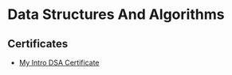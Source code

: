 # Data Structures And Algorithms


## Certificates

- [My Intro DSA Certificate](Certificates/cert-1.pdf)
